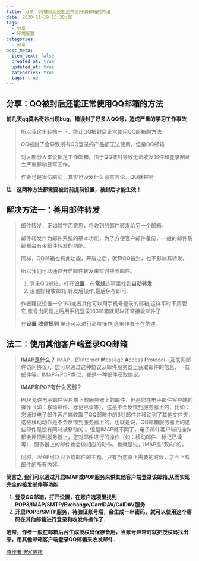 ```yaml
---
title: 分享：QQ被封后还能正常使用QQ邮箱的方法
date: 2020-11-19 15:20:18
tags:
  - 分享
  - 环境配置
categories:
  - 分享
post_meta:
  item_text: false
  created_at: true
  updated_at: true
  categories: true
  tags: true  
---
```


## 分享：QQ被封后还能正常使用QQ邮箱的方法

 **前几天qq莫名奇妙出现bug，错误封了好多人QQ号，造成严重的学习工作事故**
>
> 所以我这里转帖一下，能让QQ被封后正常使用QQ邮箱的方法
>
> QQ被封了会导致所有QQ登录的产品都无法使用，但是QQ邮箱
>
> 对大部分人来说都是工作邮箱，由于QQ被封导致无法收发邮件和登录网址会严重影响日常工作。
>
> 作者也是很伤脑筋，其实也没发什么恶意言论，QQ就被封

**注：这两种方法都需要被封前提前设置，被封后才能生效！**

## 解决方法一：善用邮件转发

> 邮件转发，正如其字面意思，将收到的邮件转发给另一个邮箱。
>
> 邮件转发作为邮件系统的基本功能，为了方便客户邮件备份，一般的邮件系统都会有带邮件转发的功能。
>
> 同样，QQ邮箱也有此功能，开启之后，就算QQ被封，也不影响其转发。
>
> 所以我们可以通过开启邮件转发来暂时接收邮件。
>
> 1. 登录QQ邮箱，打开**设置**，在**常规**选项里找到**自动转发**
> 2. 设置好接收邮箱,转发后操作,最后保存即可.
>
> 作者建议设置一个163或者其他可以用手机号登录的邮箱,这样平时不用管它,账号出问题之后用手机登录163邮箱就可以正常接收邮件了
>
> 在**设置** **收信规则** 里还可以进行高阶操作,这里作者不在赘述.

## 法二：使用其他客户端登录QQ邮箱

> **IMAP是什么？**
> IMAP，即**I**nternet **M**essage **A**ccess **P**rotocol（互联网邮件访问协议），您可以通过这种协议从邮件服务器上获取邮件的信息、下载邮件等。IMAP与POP类似，都是一种邮件获取协议。
>
> 
>
> 
>
> **IMAP和POP有什么区别？**
>
> POP允许电子邮件客户端下载服务器上的邮件，但是您在电子邮件客户端的操作（如：移动邮件、标记已读等），这是不会反馈到服务器上的，比如：您通过电子邮件客户端收取了QQ邮箱中的3封邮件并移动到了其他文件夹，这些移动动作是不会反馈到服务器上的，也就是说，QQ邮箱服务器上的这些邮件是没有同时被移动的  。但是IMAP就不同了，电子邮件客户端的操作都会反馈到服务器上，您对邮件进行的操作（如：移动邮件、标记已读等），服务器上的邮件也会做相应的动作。也就是说，IMAP是“双向”的。
>
> 同时，IMAP可以只下载邮件的主题，只有当您真正需要的时候，才会下载邮件的所有内容。

**简言之,我们可以通过开启IMAP或POP服务来供其他客户端登录该邮箱,从而实现完全的接发邮件等功能.**

1. **登录QQ邮箱，打开设置，在账户选项里找到POP3/IMAP/SMTP/Exchange/CardDAV/CalDAV服务**
2. **开启POP3/SMTP服务，待验证账号后，会生成一串密码，就可以使用这个密码在其他邮箱进行登录和收发件操作了.**

**通常，作者一般在邮箱后台生成授权码保存备用，当账号异常时就把授权码找出来，用其他邮箱客户端登录QQ邮箱来收发邮件．**

[原作者博客链接](https://www.qcgzxw.cn/3117.html)

